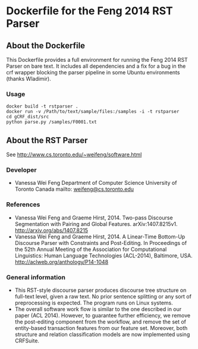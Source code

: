 Dockerfile for the Feng 2014 RST Parser
=======================================

About the Dockerfile
--------------------

This Dockerfile provides a full environment for running the Feng 2014 RST Parser on bare text. It includes all dependencies and a fix for a bug in the crf wrapper blocking the parser pipeline in some Ubuntu environments (thanks Wladimir).

### Usage
<!--  todo falcon REST API  -->
```
docker build -t rstparser .
docker run -v /Path/to/text/sample/files:/samples -i -t rstparser
cd gCRF_dist/src
python parse.py /samples/F0001.txt
```


About the RST Parser
--------------------

See http://www.cs.toronto.edu/~weifeng/software.html

### Developer

* Vanessa Wei Feng
  Department of Computer Science
  University of Toronto
  Canada
  mailto: weifeng@cs.toronto.edu

### References

* Vanessa Wei Feng and Graeme Hirst, 2014. Two-pass Discourse Segmentation with Pairing and Global Features. arXiv:1407.8215v1. http://arxiv.org/abs/1407.8215
* Vanessa Wei Feng and Graeme Hirst, 2014. A Linear-Time Bottom-Up Discourse Parser with Constraints and Post-Editing. In Proceedings of the 52th Annual Meeting of the Association for Computational Linguistics: Human Language Technologies (ACL-2014), Baltimore, USA. http://aclweb.org/anthology/P14-1048

### General information

* This RST-style discourse parser produces discourse tree structure on full-text level, given a raw text. No prior sentence splitting or any sort of preprocessing is expected. The program runs on Linux systems.
* The overall software work flow is similar to the one described in our paper (ACL 2014). However, to guarantee further efficiency, we remove the post-editing component from the workflow, and remove the set of entity-based transaction features from our feature set. Moreover, both structure and relation classification models are now implemented using CRFSuite.
